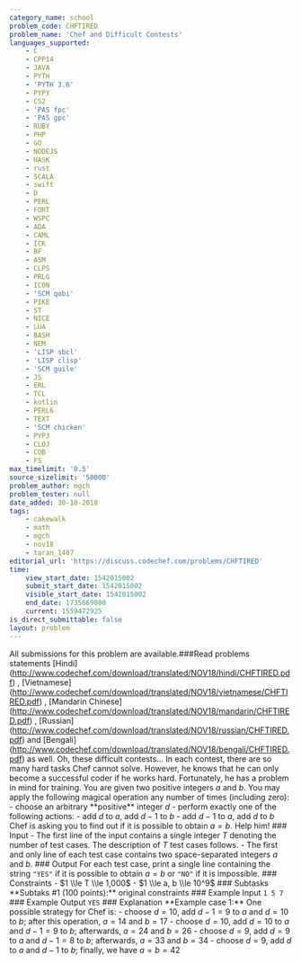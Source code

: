 ```yaml
---
category_name: school
problem_code: CHFTIRED
problem_name: 'Chef and Difficult Contests'
languages_supported:
    - C
    - CPP14
    - JAVA
    - PYTH
    - 'PYTH 3.6'
    - PYPY
    - CS2
    - 'PAS fpc'
    - 'PAS gpc'
    - RUBY
    - PHP
    - GO
    - NODEJS
    - HASK
    - rust
    - SCALA
    - swift
    - D
    - PERL
    - FORT
    - WSPC
    - ADA
    - CAML
    - ICK
    - BF
    - ASM
    - CLPS
    - PRLG
    - ICON
    - 'SCM qobi'
    - PIKE
    - ST
    - NICE
    - LUA
    - BASH
    - NEM
    - 'LISP sbcl'
    - 'LISP clisp'
    - 'SCM guile'
    - JS
    - ERL
    - TCL
    - kotlin
    - PERL6
    - TEXT
    - 'SCM chicken'
    - PYP3
    - CLOJ
    - COB
    - FS
max_timelimit: '0.5'
source_sizelimit: '50000'
problem_author: mgch
problem_tester: null
date_added: 30-10-2018
tags:
    - cakewalk
    - math
    - mgch
    - nov18
    - taran_1407
editorial_url: 'https://discuss.codechef.com/problems/CHFTIRED'
time:
    view_start_date: 1542015002
    submit_start_date: 1542015002
    visible_start_date: 1542015002
    end_date: 1735669800
    current: 1559472925
is_direct_submittable: false
layout: problem
---
```

All submissions for this problem are available.\###Read problems statements \[Hindi\](http://www.codechef.com/download/translated/NOV18/hindi/CHFTIRED.pdf) , \[Vietnamese\](http://www.codechef.com/download/translated/NOV18/vietnamese/CHFTIRED.pdf) , \[Mandarin Chinese\](http://www.codechef.com/download/translated/NOV18/mandarin/CHFTIRED.pdf) , \[Russian\](http://www.codechef.com/download/translated/NOV18/russian/CHFTIRED.pdf) and \[Bengali\](http://www.codechef.com/download/translated/NOV18/bengali/CHFTIRED.pdf) as well. Oh, these difficult contests... In each contest, there are so many hard tasks Chef cannot solve. However, he knows that he can only become a successful coder if he works hard. Fortunately, he has a problem in mind for training. You are given two positive integers $a$ and $b$. You may apply the following magical operation any number of times (including zero): - choose an arbitrary \*\*positive\*\* integer $d$ - perform exactly one of the following actions: - add $d$ to $a$, add $d-1$ to $b$ - add $d-1$ to $a$, add $d$ to $b$ Chef is asking you to find out if it is possible to obtain $a = b$. Help him! ### Input - The first line of the input contains a single integer $T$ denoting the number of test cases. The description of $T$ test cases follows. - The first and only line of each test case contains two space-separated integers $a$ and $b$. ### Output For each test case, print a single line containing the string `"YES"` if it is possible to obtain $a = b$ or `"NO"` if it is impossible. ### Constraints - $1 \\le T \\le 1,000$ - $1 \\le a, b \\le 10^9$ ### Subtasks \*\*Subtaks #1 (100 points):\*\* original constraints ### Example Input ``` 1 5 7 ``` ### Example Output ``` YES ``` ### Explanation \*\*Example case 1:\*\* One possible strategy for Chef is: - choose $d = 10$, add $d-1=9$ to $a$ and $d=10$ to $b$; after this operation, $a = 14$ and $b = 17$ - choose $d = 10$, add $d=10$ to $a$ and $d-1=9$ to $b$; afterwards, $a = 24$ and $b = 26$ - choose $d = 9$, add $d=9$ to $a$ and $d-1=8$ to $b$; afterwards, $a = 33$ and $b = 34$ - choose $d = 9$, add $d$ to $a$ and $d-1$ to $b$; finally, we have $a = b = 42$
